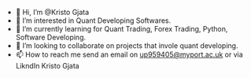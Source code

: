- 👋 Hi, I’m @Kristo Gjata  
- 👀 I’m interested in Quant Developing Softwares.
- 🌱 I’m currently learning for Quant Trading, Forex Trading, Python, Software Developing.
- 💞️ I’m looking to collaborate on projects that invole quant developing.
- 📫 How to reach me send an email on up959405@myport.ac.uk or via LikndIn Kristo Gjata
